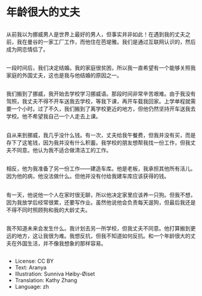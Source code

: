 # 年龄很大的丈夫

##
从前我以为挪威男人是世界上最好的男人，但事实并非如此！在遇到我的丈夫之前，我在曼谷的一家工厂工作，而他住在芭堤雅。我们是通过互联网认识的，然后成为网恋情侣了。

##
一段时间后，我们决定结婚。我的家庭很贫困，所以我一直希望有一个能够关照我家庭的外国丈夫，这也是我与他结婚的原因之一。

##
我们搬到了挪威，我开始去学校学习挪威语。那段时间非常辛苦艰难。由于我没有驾照，我丈夫不得不开车送我去学校，等我下课，再开车载我回家。上学单程就需要一个小时。过了不久，我们搬到了离学校更近的地方，但他仍然坚持开车送我去学校。他不希望我自己一个人走去上课。

##
自从来到挪威，我几乎没什么钱。有一次，丈夫给我午餐费，但我并没有买，而是存下了这笔钱，因为我并没有什么积蓄。我学校的朋友想帮我找一份工作，但我丈夫不同意。他认为我不适合做清洁工的工作。

##
相反，他为我准备了另一份工作——建造车库。他是老板，我承担其他所有活儿。因为他的病，他没法做什么。但他并没有付给我建车库应该获得的钱。

##
有一天，他说他一个人在家时很无聊，所以他决定家里应该养一只狗。但我不想，因为我放学后经常很累，还要写作业。虽然他说他会负责每天遛狗，但最后我还是不得不同时照顾狗和我的大龄丈夫。

##
我不知道未来会发生什么。我计划去另一所学校，但我丈夫不同意。他打算搬到更远的地方，这让我很为难。我想反抗，但我不知道如何反抗。和一个年龄很大的丈夫在外国生活，并不像我想象的那样容易。

##
* License: CC BY
* Text: Aranya
* Illustration: Sunniva Høiby-Øiset
* Translation: Kathy Zhang
* Language: zh
